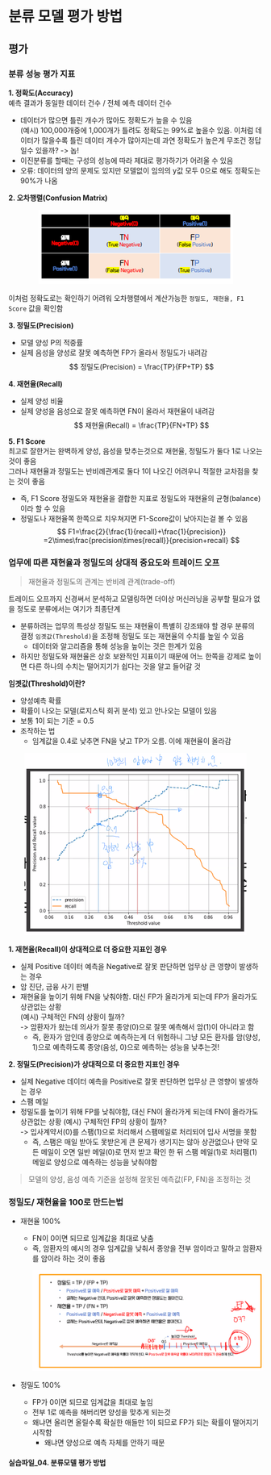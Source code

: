 # 분류 모델 평가 방법
## 평가
### 분류 성능 평가 지표
**1. 정확도(Accuracy)**   
    예측 결과가 동일한 데이터 건수 / 전체 예측 데이터 건수
   - 데이터가 많으면 틀린 개수가 많아도 정확도가 높을 수 있음   
   (예시) 100,000개중에 1,000개가 틀려도 정확도는 99%로 높을수 있음. 이처럼 데이터가 많을수록 틀린 데이터 개수가 많아지는데 과연 정확도가 높은게 무조건 정답일수 있을까? -> 놉!
   - 이진분류를 할때는 구성의 성능에 따라 제대로 평가하기가 어려울 수 있음
   - 오류: 데이터의 양의 문제도 있지만 모델없이 임의의 y값 모두 0으로 해도 정확도는 90%가 나옴

**2. 오차행렬(Confusion Matrix)**
    <p align="center">
        <img src="../이미지/분류모델_평가방법01.png">
    </p>
    이처럼 정확도로는 확인하기 어려워 오차행렬에서 계산가능한 `정밀도, 재현율, F1 Score` 값을 확인함

**3. 정밀도(Precision)**
   - 모델 양성 P의 적중률
   - 실제 음성을 양성로 잘못 예측하면 FP가 올라서 정밀도가 내려감
$$
정밀도(Precision) = \frac{TP}{FP+TP}
$$

**4. 재현율(Recall)**
   - 실제 양성 비율
   - 실제 양성을 음성으로 잘못 예측하면 FN이 올라서 재현율이 내려감 
$$
재현율(Recall) = \frac{TP}{FN+TP}
$$

**5. F1 Score**  
최고로 잘한거는 완벽하게 양성, 음성을 맞추는것으로 재현율, 정밀도가 둘다 1로 나오는 것이 좋음   
그러나 재현율과 정밀도는 반비례관계로 둘다 1이 나오긴 어려우니 적절한 교차점을 찾는 것이 좋음
- 즉, F1 Score 정밀도와 재현율을 결합한 지표로 정밀도와 재현율의 균형(balance)이라 할 수 있음
- 정밀도나 재현율쪽 한쪽으로 치우쳐지면 F1-Score값이 낮아지는걸 볼 수 있음
$$
F1=\frac{2}{\frac{1}{recall}+\frac{1}{precision}}
=2\times\frac{precision\times{recall}}{precision+recall}
$$ 

### 업무에 따른 재현율과 정밀도의 상대적 중요도와 트레이드 오프
> 재현율과 정밀도의 관계는 반비례 관계(trade-off)

트레이드 오프까지 신경써서 분석하고 모델링하면 더이상 머신러닝을 공부할 필요가 없을 정도로 분류에서는 여기가 최종단계
- 분류하려는 업무의 특성상 정밀도 또는 재현율이 특별히 강조돼야 할 경우 분류의 결정 `임곗값(Threshold)`을 조정해 정밀도 또는 재현율의 수치를 높일 수 있음
    - 데이터와 알고리즘을 통해 성능을 높이는 것은 한계가 있음
- 하지만 정밀도와 재현율은 상호 보완적인 지표이기 때문에 어느 한쪽을 강제로 높이면 다른 하나의 수치는 떨어지기가 쉽다는 것을 알고 들어갈 것

**임곗값(Threshold)이란?**
- 양성예측 확률
- 확률이 나오는 모델(로지스틱 회귀 분석) 있고 안나오는 모델이 있음
- 보통 1이 되는 기준 = 0.5
- 조작하는 법
  - 임계값을 0.4로 낮추면 FN을 낮고 TP가 오름. 이에 재현율이 올라감
<p align="center">
    <img src="../이미지/분류모델_평가방법02.png">
</p>

**1. 재현율(Recall)이 상대적으로 더 중요한 지표인 경우**
- 실제 Positive 데이터 예측을 Negative로 잘못 판단하면 업무상 큰 영향이 발생하는 경우
- 암 진단, 금융 사기 판별   
- 재현율을 높이기 위해 FN을 낮춰야함. 대신 FP가 올라가게 되는데 FP가 올라가도 상관없는 상황   
(예시) 구체적인 FN의 상황이 뭘까?   
-> 암환자가 왔는데 의사가 잘못 종양(0)으로 잘못 예측해서 암(1)이 아니라고 함 
  - 즉, 환자가 암인데 종양으로 예측하는게 더 위험하니 그냥 모든 환자를 암(양성, 1)으로 예측하도록 종양(음성, 0)으로 예측하는 성능을 낮추는것!

**2. 정밀도(Precision)가 상대적으로 더 중요한 지표인 경우**
- 실제 Negative 데이터 예측을 Positive로 잘못 판단하면 업무상 큰 영향이 발생하는 경우
- 스팸 메일
- 정밀도를 높이기 위해 FP를 낮춰야함, 대신 FN이 올라가게 되는데 FN이 올라가도 상관없는 상황
(예시) 구체적인 FP의 상황이 뭘까?    
-> 입사계약서(0)를 스팸(1)으로 처리해서 스팸메일로 처리되어 입사 서명을 못함 
  - 즉, 스팸은 매일 받아도 못받은게 큰 문제가 생기지는 않아 상관없으나 만약 모든 메일이 오면 일반 메일(0)로 먼저 받고 확인 한 뒤 스팸 메일(1)로 처리팸(1)메일로  양성으로 예측하는 성능을 낮춰야함

> 모델의 양성, 음성 예측 기준을 설정해 잘못된 예측값(FP, FN)을 조정하는 것

### 정밀도/ 재현율을 100로 만드는법
- 재현율 100%
  - FN이 0이면 되므로 임계값을 최대로 낮춤
  - 즉, 암환자의 예시의 경우 임계값을 낮춰서 종양을 전부 암이라고 말하고 암환자를 암이라 하는 것이 좋음
    <p align="center">
        <img src="../이미지/분류모델_평가방법03.png">
    </p>

- 정밀도 100%
  - FP가 0이면 되므로 임계값을 최대로 높임
  - 전부 1로 예측을 해버리면 양성을 맞추게 되는것
  - 왜냐면 올리면 올릴수록 확실한 애들만 1이 되므로 FP가 되는 확률이 떨어지기 시작함
    - 왜냐면 양성으로 예측 자체를 안하기 때문

#### 실습파일_04. 분류모델 평가 방법